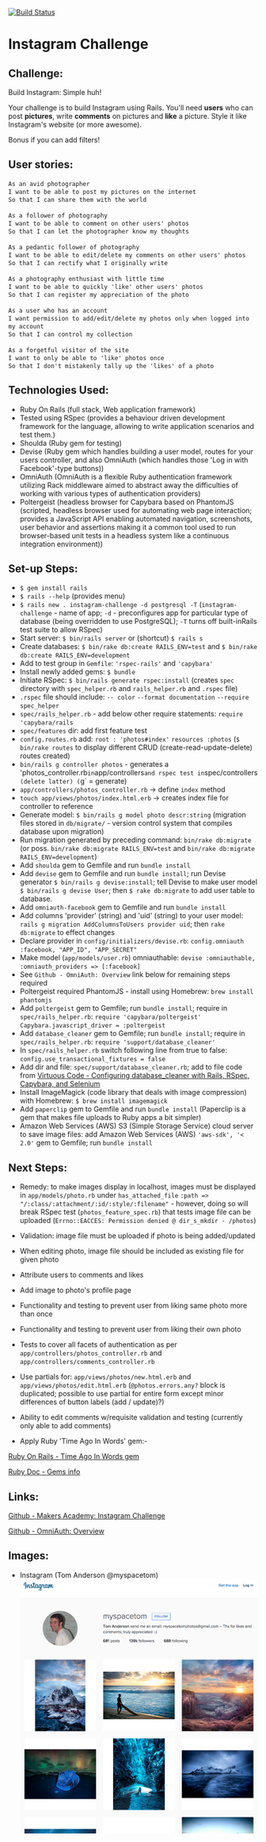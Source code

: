[![Build Status](https://travis-ci.org/andygout/instagram-challenge.png)](https://travis-ci.org/andygout/instagram-challenge)

Instagram Challenge
===================


Challenge:
-----

Build Instagram: Simple huh!

Your challenge is to build Instagram using Rails. You'll need **users** who can post **pictures**, write **comments** on pictures and **like** a picture. Style it like Instagram's website (or more awesome).

Bonus if you can add filters!


User stories:
-------

```
As an avid photographer
I want to be able to post my pictures on the internet
So that I can share them with the world

As a follower of photography
I want to be able to comment on other users' photos
So that I can let the photographer know my thoughts

As a pedantic follower of photography
I want to be able to edit/delete my comments on other users' photos
So that I can rectify what I originally write

As a photography enthusiast with little time
I want to be able to quickly 'like' other users' photos
So that I can register my appreciation of the photo

As a user who has an account
I want permission to add/edit/delete my photos only when logged into my account
So that I can control my collection

As a forgetful visitor of the site
I want to only be able to 'like' photos once
So that I don't mistakenly tally up the 'likes' of a photo
```


Technologies Used:
-------

* Ruby On Rails (full stack, Web application framework)
* Tested using RSpec (provides a behaviour driven development framework for the language, allowing to write application scenarios and test them.)
* Shoulda (Ruby gem for testing)
* Devise (Ruby gem which handles building a user model, routes for your users controller, and also OmniAuth (which handles those 'Log in with Facebook'-type buttons))
* OmniAuth (OmniAuth is a flexible Ruby authentication framework utilizing Rack middleware aimed to abstract away the difficulties of working with various types of authentication providers)
* Poltergeist (headless browser for Capybara based on PhantomJS (scripted, headless browser used for automating web page interaction; provides a JavaScript API enabling automated navigation, screenshots, user behavior and assertions making it a common tool used to run browser-based unit tests in a headless system like a continuous integration environment))


Set-up Steps:
-----

* `$ gem install rails`
* `$ rails --help` (provides menu)
* `$ rails new . instagram-challenge -d postgresql -T` (`instagram-challenge` - name of app; `-d` - preconfigures app for particular type of database (being overridden to use PostgreSQL); `-T` turns off built-inRails test suite to allow RSpec)
* Start server: `$ bin/rails server` or (shortcut) `$ rails s`
* Create databases: `$ bin/rake db:create RAILS_ENV=test` and `$ bin/rake db:create RAILS_ENV=development`
* Add to test group in `Gemfile`: `'rspec-rails'` and `'capybara'`
* Install newly added gems: `$ bundle`
* Initiate RSpec: `$ bin/rails generate rspec:install` (creates `spec` directory with `spec_helper.rb` and `rails_helper.rb` and `.rspec` file)
* `.rspec` file should include: `-- color` `--format documentation` `--require spec_helper`
* `spec/rails_helper.rb` - add below other require statements: `require 'capybara/rails`
* `spec/features` dir: add first feature test
* `config.routes.rb` add: `root : 'photos#index'` `resources :photos` (`$ bin/rake routes` to display different CRUD (create-read-update-delete) routes created)
* `bin/rails g controller photos` - generates a 'photos_controller.rb` in `app/controllers` and rspec test in `spec/controllers` (delete latter) (`g` = generate)
* `app/controllers/photos_controller.rb` -> define `index` method
* `touch app/views/photos/index.html.erb` -> creates index file for controller to reference
* Generate model: `$ bin/rails g model photo descr:string` (migration files stored in `db/migrate/` - version control system that compiles database upon migration)
* Run migration generated by preceding command: `bin/rake db:migrate` (or poss. `bin/rake db:migrate RAILS_ENV=test` and `bin/rake db:migrate RAILS_ENV=development`)
* Add `shoulda` gem to Gemfile and run `bundle install`
* Add `devise` gem to Gemfile and run `bundle install`; run Devise generator `$ bin/rails g devise:install`; tell Devise to make user model `$ bin/rails g devise User`; then `$ rake db:migrate` to add user table to database.
* Add `omniauth-facebook` gem to Gemfile and run `bundle install`
* Add columns 'provider' (string) and 'uid' (string) to your user model: `rails g migration AddColumnsToUsers provider uid`; then `rake db:migrate` to effect changes
* Declare provider in `config/initializers/devise.rb`: `config.omniauth :facebook, "APP_ID", "APP_SECRET"`
* Make model (`app/models/user.rb`) omniauthable: `devise :omniauthable, :omniauth_providers => [:facebook]`
* See `Github - OmniAuth: Overview` link below for remaining steps required
* Poltergeist required PhantomJS - install using Homebrew: `brew install phantomjs`
* Add `poltergeist` gem to Gemfile; run `bundle install`; require in `spec/rails_helper.rb`: `require 'capybara/poltergeist'` `Capybara.javascript_driver = :poltergeist`
* Add `database_cleaner` gem to Gemfile; run `bundle install`; require in `spec/rails_helper.rb`: `require 'support/database_cleaner'`
* In `spec/rails_helper.rb` switch following line from true to false: `config.use_transactional_fixtures = false`
* Add dir and file: `spec/support/database_cleaner.rb`; add to file code from [Virtuous Code - Configuring database_cleaner with Rails, RSpec, Capybara, and Selenium](http://devblog.avdi.org/2012/08/31/configuring-database_cleaner-with-rails-rspec-capybara-and-selenium/)
* Install ImageMagick (code library that deals with image compression) with Homebrew: `$ brew install imagemagick`
* Add `paperclip` gem to Gemfile and run `bundle install` (Paperclip is a gem that makes file uploads to Ruby apps a bit simpler)
* Amazon Web Services (AWS) S3 (Simple Storage Service) cloud server to save image files: add Amazon Web Services (AWS) `'aws-sdk', '< 2.0'` gem to Gemfile; run `bundle install`


Next Steps:
-------

* Remedy: to make images display in localhost, images must be displayed in `app/models/photo.rb` under `has_attached_file` `:path => "/:class/:attachment/:id/:style/:filename"` - however, doing so will break RSpec test (`photos_feature_spec.rb`) that tests image file can be uploaded (`Errno::EACCES: Permission denied @ dir_s_mkdir - /photos`)

* Validation: image file must be uploaded if photo is being added/updated

* When editing photo, image file should be included as existing file for given photo

* Attribute users to comments and likes

* Add image to photo's profile page

* Functionality and testing to prevent user from liking same photo more than once

* Functionality and testing to prevent user from liking their own photo

* Tests to cover all facets of authentication as per `app/controllers/photos_controller.rb` and `app/controllers/comments_controller.rb`

* Use partials for: `app/views/photos/new.html.erb` and `app/views/photos/edit.html.erb` (`@photos.errors.any?` block is duplicated; possible to use partial for entire form except minor differences of button labels (add / update)?)

* Ability to edit comments w/requisite validation and testing (currently only able to add comments)

* Apply Ruby 'Time Ago In Words' gem:-

[Ruby On Rails - Time Ago In Words gem](http://api.rubyonrails.org/classes/ActionView/Helpers/DateHelper.html#method-i-time_ago_in_words)

[Ruby Doc - Gems info](http://www.rubydoc.info/gems/time_ago_in_words/0.1.1)


Links:
-------

[Github - Makers Academy: Instagram Challenge](https://github.com/makersacademy/instagram-challenge)

[Github - OmniAuth: Overview](https://github.com/plataformatec/devise/wiki/OmniAuth:-Overview)


Images:
-------

- Instagram (Tom Anderson @myspacetom)
![Tom Anderson Instagram page](git_imgs/instagram-myspacetom.png)